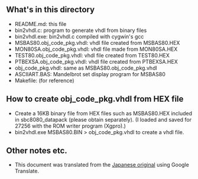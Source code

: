 ## What's in this directory
- README.md: this file
- bin2vhdl.c: program to generate vhdl from binary files
- bin2vhdl.exe: bin2vhdl.c compiled with cygwin's gcc
- MSBAS80.obj_code_pkg.vhdl: vhdl file created from MSBAS80.HEX
- MON80SA.obj_code_pkg.vhdl: vhdl file made from MON80SA.HEX
- TEST80.obj_code_pkg.vhdl: vhdl file created from TEST80.HEX
- PTBEXSA.obj_code_pkg.vhdl: vhdl file created from PTBEXSA.HEX
- obj_code_pkg.vhdl: same as MSBAS80.obj_code_pkg.vhdl
- ASCIIART.BAS: Mandelbrot set display program for MSBAS80
- Makefile: (for reference)

## How to create obj_code_pkg.vhdl from HEX file
- Create a 16KB binary file from HEX files such as MSBAS80.HEX included in sbc8080_datapack (please obtain separately). (I loaded and saved for 27256 with the ROM writer program (Xgpro).)
- bin2vhdl.exe MSBAS80.BIN > obj_code_pkg.vhdl to create a vhdl file.

## Other notes etc.
- This document was translated from the [Japanese original](README.jp.md) using Google Translate.